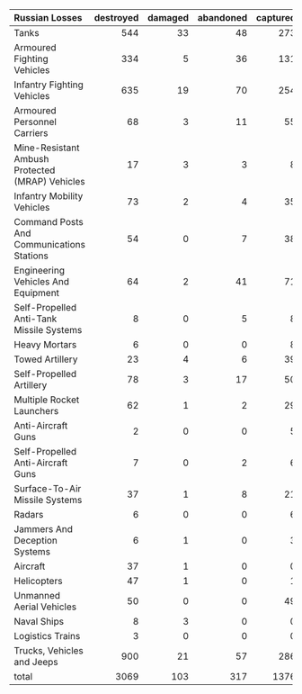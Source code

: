| Russian Losses                                   |   destroyed |   damaged |   abandoned |   captured |   total |
|:-------------------------------------------------|------------:|----------:|------------:|-----------:|--------:|
| Tanks                                            |         544 |        33 |          48 |        273 |     898 |
| Armoured Fighting Vehicles                       |         334 |         5 |          36 |        131 |     506 |
| Infantry Fighting Vehicles                       |         635 |        19 |          70 |        254 |     978 |
| Armoured Personnel Carriers                      |          68 |         3 |          11 |         55 |     137 |
| Mine-Resistant Ambush Protected  (MRAP) Vehicles |          17 |         3 |           3 |          8 |      31 |
| Infantry Mobility Vehicles                       |          73 |         2 |           4 |         35 |     114 |
| Command Posts And Communications Stations        |          54 |         0 |           7 |         38 |      99 |
| Engineering Vehicles And Equipment               |          64 |         2 |          41 |         71 |     178 |
| Self-Propelled Anti-Tank Missile Systems         |           8 |         0 |           5 |          8 |      21 |
| Heavy Mortars                                    |           6 |         0 |           0 |          8 |      14 |
| Towed Artillery                                  |          23 |         4 |           6 |         39 |      72 |
| Self-Propelled Artillery                         |          78 |         3 |          17 |         50 |     148 |
| Multiple Rocket Launchers                        |          62 |         1 |           2 |         29 |      94 |
| Anti-Aircraft Guns                               |           2 |         0 |           0 |          5 |       7 |
| Self-Propelled Anti-Aircraft Guns                |           7 |         0 |           2 |          6 |      15 |
| Surface-To-Air Missile Systems                   |          37 |         1 |           8 |         21 |      67 |
| Radars                                           |           6 |         0 |           0 |          6 |      12 |
| Jammers And Deception Systems                    |           6 |         1 |           0 |          3 |      10 |
| Aircraft                                         |          37 |         1 |           0 |          0 |      38 |
| Helicopters                                      |          47 |         1 |           0 |          1 |      49 |
| Unmanned Aerial Vehicles                         |          50 |         0 |           0 |         49 |      99 |
| Naval Ships                                      |           8 |         3 |           0 |          0 |      11 |
| Logistics Trains                                 |           3 |         0 |           0 |          0 |       3 |
| Trucks, Vehicles and Jeeps                       |         900 |        21 |          57 |        286 |    1264 |
| total                                            |        3069 |       103 |         317 |       1376 |    4865 |